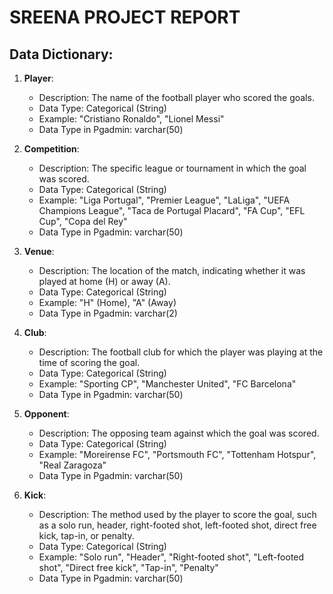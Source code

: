 # SREENA PROJECT REPORT

## Data Dictionary:

1. **Player**:
   - Description: The name of the football player who scored the goals.
   - Data Type: Categorical (String)
   - Example: "Cristiano Ronaldo", "Lionel Messi"
   - Data Type in Pgadmin: varchar(50)

2. **Competition**:
   - Description: The specific league or tournament in which the goal was scored.
   - Data Type: Categorical (String)
   - Example: "Liga Portugal", "Premier League", "LaLiga", "UEFA Champions League", "Taca de Portugal Placard", "FA Cup", "EFL Cup", "Copa del Rey"
   - Data Type in Pgadmin: varchar(50)

3. **Venue**:
   - Description: The location of the match, indicating whether it was played at home (H) or away (A).
   - Data Type: Categorical (String)
   - Example: "H" (Home), "A" (Away)
   - Data Type in Pgadmin: varchar(2)

4. **Club**:
   - Description: The football club for which the player was playing at the time of scoring the goal.
   - Data Type: Categorical (String)
   - Example: "Sporting CP", "Manchester United", "FC Barcelona"
   - Data Type in Pgadmin: varchar(50)

5. **Opponent**:
   - Description: The opposing team against which the goal was scored.
   - Data Type: Categorical (String)
   - Example: "Moreirense FC", "Portsmouth FC", "Tottenham Hotspur", "Real Zaragoza"
   - Data Type in Pgadmin: varchar(50)

6. **Kick**:
   - Description: The method used by the player to score the goal, such as a solo run, header, right-footed shot, left-footed shot, direct free kick, tap-in, or penalty.
   - Data Type: Categorical (String)
   - Example: "Solo run", "Header", "Right-footed shot", "Left-footed shot", "Direct free kick", "Tap-in", "Penalty"
   - Data Type in Pgadmin: varchar(50)


